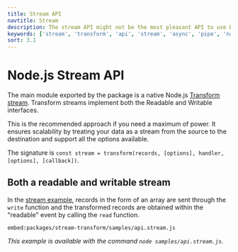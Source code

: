 ```yaml
---
title: Stream API
navtitle: Stream
description: The stream API might not be the most pleasant API to use but is scalable. It is the one upon which all the other implementation are based.
keywords: ['stream', 'transform', 'api', 'stream', 'async', 'pipe', 'native', 'write', 'events']
sort: 3.1
---
```


# Node.js Stream API

The main module exported by the package is a native Node.js [Transform stream](https://nodejs.org/api/stream.html#stream_class_stream_transform). Transform streams implement both the Readable and Writable interfaces.

This is the recommended approach if you need a maximum of power. It ensures scalability by treating your data as a stream from the source to the destination and support all the options available.

The signature is `const stream = transform(records, [options], handler, [options], [callback])`.

## Both a readable and writable stream

In the [stream example](https://github.com/adaltas/node-csv/blob/master/packages/stream-transform/samples/api.stream.js), records in the form of an array are sent through the `write` function and the transformed records are obtained within the "readable" event by calling the `read` function.

`embed:packages/stream-transform/samples/api.stream.js`

_This example is available with the command `node samples/api.stream.js`._
